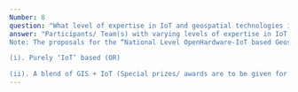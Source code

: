 ```yaml
---
Number: 8
question: "What level of expertise in IoT and geospatial technologies is expected from participants?"
answer: "Participants/ Team(s) with varying levels of expertise in IoT and geospatial technologies are welcome to participate. The hackathon shall serve as a platform for beginners, intermediate, and advanced-level participants, with lots of opportunities to learn and collaborate.
Note: The proposals for the “National Level OpenHardware-IoT based Geospatial Hackathon 2024” can be submitted under two broad categories,

(i). Purely ‘IoT’ based (OR)

(ii). A blend of GIS + IoT (Special prizes/ awards are to be given for this category)"
---
```

